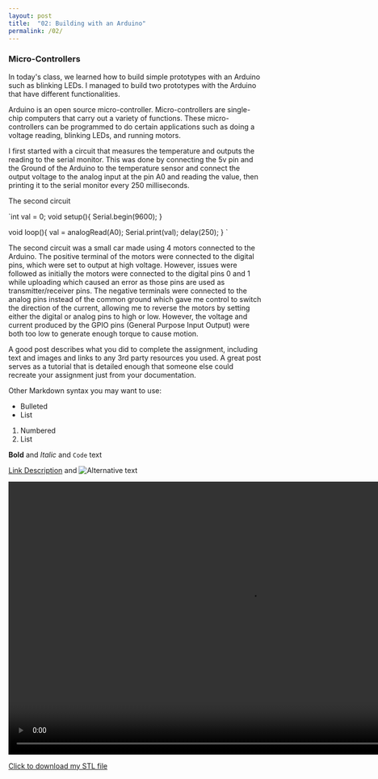 ```yaml
---
layout: post
title:  "02: Building with an Arduino"
permalink: /02/
---
```


### Micro-Controllers

In today's class, we learned how to build simple prototypes with an Arduino such as blinking LEDs. I managed to build two prototypes with the Arduino that have different functionalities.

Arduino is an open source micro-controller. Micro-controllers are single-chip computers that carry out a variety of functions. These micro-controllers can be programmed to do certain applications such as doing a voltage reading, blinking LEDs, and running motors.

I first started with a circuit that measures the temperature and outputs the reading to the serial monitor. This was done by connecting the 5v pin and the Ground of the Arduino to the temperature sensor and connect the output voltage to the analog input at the pin A0 and reading the value, then printing it to the serial monitor every 250 milliseconds.

The second circuit



`int val = 0;
void setup(){
Serial.begin(9600);
}

void loop(){
	val = analogRead(A0);
	Serial.print(val);
	delay(250);
}
`

The second circuit was a small car made using 4 motors connected to the Arduino. The positive terminal of the motors were connected to the digital pins, which were set to output at high voltage. However, issues were followed as initially the motors were connected to the digital pins 0 and 1 while uploading which caused an error as those pins are used as transmitter/receiver pins. The negative terminals were connected to the analog pins instead of the common ground which gave me control to switch the direction of the current, allowing me to reverse the motors by setting either the digital or analog pins to high or low. However, the voltage and current produced by the GPIO pins (General Purpose Input Output) were both too low to generate enough torque to cause motion.


A good post describes what you did to complete the assignment, including text and images and links to any 3rd party resources you used. A great post serves as a tutorial that is detailed enough that someone else could recreate your assignment just from your documentation.

Other Markdown syntax you may want to use:

- Bulleted
- List

1. Numbered
2. List

**Bold** and _Italic_ and `Code` text

<!-- You can include comments that will not be translated to HTML -->

<!-- You can include links and images in the following format: -->

[Link Description](url) and ![Alternative text](motor.jpg)


<!-- Or, you can also directly include HTML, for example to make a split image -->


<!-- You can also use HTML tags to include a video -->
<video width="955" height="541" controls>
	<source src="arduinocar.mp4" type="video/mp4">
</video>

<!-- Or to add a download link to any (reasonably small) file in your permalink directory -->

<a href='cube.stl' download>Click to download my STL file</a>

